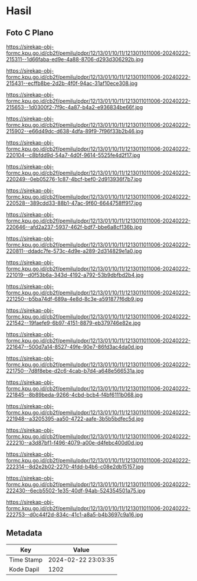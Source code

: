 # Hasil

## Foto C Plano

https://sirekap-obj-formc.kpu.go.id/cb2f/pemilu/pdpr/12/13/01/10/11/1213011011006-20240222-215311--1d66faba-ed9e-4a88-8706-d293d306292b.jpg

https://sirekap-obj-formc.kpu.go.id/cb2f/pemilu/pdpr/12/13/01/10/11/1213011011006-20240222-215431--ecffb8be-2d2b-4f0f-94ac-31af10ece308.jpg

https://sirekap-obj-formc.kpu.go.id/cb2f/pemilu/pdpr/12/13/01/10/11/1213011011006-20240222-215653--1d0300f2-7f9c-4a87-b4a2-e936834be66f.jpg

https://sirekap-obj-formc.kpu.go.id/cb2f/pemilu/pdpr/12/13/01/10/11/1213011011006-20240222-215902--e66d49dc-d638-4dfa-89f9-7f96f33b2b46.jpg

https://sirekap-obj-formc.kpu.go.id/cb2f/pemilu/pdpr/12/13/01/10/11/1213011011006-20240222-220104--c8bfdd9d-54a7-4d0f-9614-5525fe4d2f17.jpg

https://sirekap-obj-formc.kpu.go.id/cb2f/pemilu/pdpr/12/13/01/10/11/1213011011006-20240222-220249--0eb05276-1c87-4bcf-bef0-2d913936f7b7.jpg

https://sirekap-obj-formc.kpu.go.id/cb2f/pemilu/pdpr/12/13/01/10/11/1213011011006-20240222-220528--389cdd33-88b1-47ac-9f60-6644758ff917.jpg

https://sirekap-obj-formc.kpu.go.id/cb2f/pemilu/pdpr/12/13/01/10/11/1213011011006-20240222-220646--afd2a237-5937-462f-bdf7-bbe6a8cf136b.jpg

https://sirekap-obj-formc.kpu.go.id/cb2f/pemilu/pdpr/12/13/01/10/11/1213011011006-20240222-220811--ddadc7fe-573c-4d9e-a289-2d314829e1a0.jpg

https://sirekap-obj-formc.kpu.go.id/cb2f/pemilu/pdpr/12/13/01/10/11/1213011011006-20240222-221019--d0f53b6a-343d-4192-a792-53b9dbfbd2b4.jpg

https://sirekap-obj-formc.kpu.go.id/cb2f/pemilu/pdpr/12/13/01/10/11/1213011011006-20240222-221250--b5ba74df-689a-4e8d-8c3e-a591877f6db9.jpg

https://sirekap-obj-formc.kpu.go.id/cb2f/pemilu/pdpr/12/13/01/10/11/1213011011006-20240222-221542--19faefe9-6b97-4151-8879-eb379746e82e.jpg

https://sirekap-obj-formc.kpu.go.id/cb2f/pemilu/pdpr/12/13/01/10/11/1213011011006-20240222-221647--500d7a14-8527-49fe-90e7-86fd3ac4da0d.jpg

https://sirekap-obj-formc.kpu.go.id/cb2f/pemilu/pdpr/12/13/01/10/11/1213011011006-20240222-221750--7d8f8ebe-d2c6-4cab-b7d4-a648e566531a.jpg

https://sirekap-obj-formc.kpu.go.id/cb2f/pemilu/pdpr/12/13/01/10/11/1213011011006-20240222-221845--8b89beda-9266-4cbd-bcb4-f4bf6111b068.jpg

https://sirekap-obj-formc.kpu.go.id/cb2f/pemilu/pdpr/12/13/01/10/11/1213011011006-20240222-221948--a3205395-aa50-4722-aafe-3b5b5bdfec5d.jpg

https://sirekap-obj-formc.kpu.go.id/cb2f/pemilu/pdpr/12/13/01/10/11/1213011011006-20240222-222210--a3d87bf1-f496-4079-a00e-d4febc400d0d.jpg

https://sirekap-obj-formc.kpu.go.id/cb2f/pemilu/pdpr/12/13/01/10/11/1213011011006-20240222-222314--8d2e2b02-2270-4fdd-b4b6-c08e2db15157.jpg

https://sirekap-obj-formc.kpu.go.id/cb2f/pemilu/pdpr/12/13/01/10/11/1213011011006-20240222-222430--6ecb5502-1e35-40df-94ab-524354501a75.jpg

https://sirekap-obj-formc.kpu.go.id/cb2f/pemilu/pdpr/12/13/01/10/11/1213011011006-20240222-222753--d0c44f2d-834c-41c1-a8a5-b4b3697c9a16.jpg


## Metadata

| Key        | Value               |
| ---------- | ------------------- |
| Time Stamp | 2024-02-22 23:03:35 |
| Kode Dapil | 1202                |



